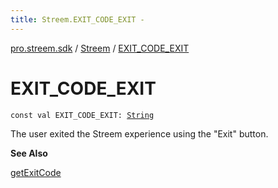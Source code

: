 ```yaml
---
title: Streem.EXIT_CODE_EXIT - 
---
```


[pro.streem.sdk](../index.html) / [Streem](index.html) / [EXIT_CODE_EXIT](./-e-x-i-t_-c-o-d-e_-e-x-i-t.html)

# EXIT_CODE_EXIT

`const val EXIT_CODE_EXIT: `[`String`](https://kotlinlang.org/api/latest/jvm/stdlib/kotlin/-string/index.html)

The user exited the Streem experience using the "Exit" button.

**See Also**

[getExitCode](get-exit-code.html)

